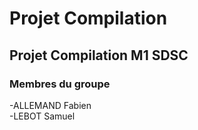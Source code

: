 # Projet Compilation

## Projet Compilation M1 SDSC

### Membres du groupe

-ALLEMAND Fabien  
-LEBOT Samuel  